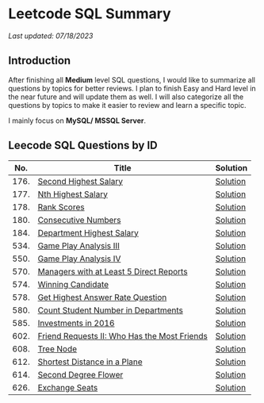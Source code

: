 # Leetcode SQL Summary
*Last updated: 07/18/2023*

## Introduction
After finishing all **Medium** level SQL questions, I would like to summarize all questions by topics for better reviews.
I plan to finish Easy and Hard level in the near future and will update them as well. I will also categorize all the questions by topics to make it easier to review and learn a specific topic.

I mainly focus on **MySQL/ MSSQL Server**.

## Leecode SQL Questions by ID
| No. | Title | Solution |
| --- | ----- | -------- |
| 176. | [Second Highest Salary](https://leetcode.com/problems/second-highest-salary/) | [Solution](Subquery/176_Second_Highest_Salary.sql) |
| 177. | [Nth Highest Salary](https://leetcode.com/problems/nth-highest-salary/) | [Solution](BeginEnd/177_Nth_Highest_Salary.sql) |
| 178. | [Rank Scores](https://leetcode.com/problems/rank-scores/) | [Solution](WindowFunction/178_Rank_Scores.sql) |
| 180. | [Consecutive Numbers](https://leetcode.com/problems/consecutive-numbers/) | [Solution](WindowFunction/180_Consecutive_Numbers.sql) |
| 184. | [Department Highest Salary](https://leetcode.com/problems/department-highest-salary/) | [Solution](WindowFunction/184_Department_Highest_Salary.sql) |
| 534. | [Game Play Analysis III](https://leetcode.com/problems/game-play-analysis-iv/) | [Solution](WindowFunction/534_Game_Play_Analysis_III.sql) |
| 550. | [Game Play Analysis IV](https://leetcode.com/problems/game-play-analysis-iii/) | [Solution](Subquery/550_Game_Play_Analysis_IV.sql) |
| 570. | [Managers with at Least 5 Direct Reports](https://leetcode.com/problems/managers-with-at-least-5-direct-reports/) | [Solution](Subquery/570_Managers_With_At_Least_5_Direct_Reports.sql) |
| 574. | [Winning Candidate](https://leetcode.com/problems/winning-candidate/) | [Solution](Join/574_Winning_Candidate.sql) |
| 578. | [Get Highest Answer Rate Question](https://leetcode.com/problems/get-highest-answer-rate-question/) | [Solution](Join/578_Get_Highest_Answer_Rate_Question.sql) |
| 580. | [Count Student Number in Departments](https://leetcode.com/problems/count-student-number-in-departments/) | [Solution](Join/580_Count_Student_Number_in_Departments.sql) |
| 585. | [Investments in 2016](https://leetcode.com/problems/investments-in-2016/) | [Solution](Join/585_Investments_in_2016.sql) |
| 602. | [Friend Requests II: Who Has the Most Friends](https://leetcode.com/problems/friend-requests-ii-who-has-the-most-friends/) | [Solution](Subquery/602_Friend_Requests_II_Who_Has_the_Most_Friends.sql) |
| 608. | [Tree Node](https://leetcode.com/problems/tree-node/) | [Solution](CaseWhen/608_Tree_Node.sql) |
| 612. | [Shortest Distance in a Plane](https://leetcode.com/problems/shortest-distance-in-a-plane/) | [Solution](Join/612_Shortest_Distance_in_a_Plane.sql) |
| 614. | [Second Degree Flower](https://leetcode.com/problems/second-degree-follower/) | [Solution](Join/614_Second_Degree_Follower.sql) |
| 626. | [Exchange Seats](https://leetcode.com/problems/exchange-seats/) | [Solution](CaseWhen/626_Exchange_Seats.sql) |

